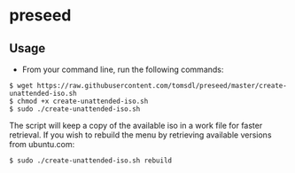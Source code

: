 # preseed
 
## Usage

* From your command line, run the following commands:

```
$ wget https://raw.githubusercontent.com/tomsdl/preseed/master/create-unattended-iso.sh
$ chmod +x create-unattended-iso.sh
$ sudo ./create-unattended-iso.sh
```
The script will keep a copy of the available iso in a work file for faster retrieval.
If you wish to rebuild the menu by retrieving available versions from ubuntu.com:
```
$ sudo ./create-unattended-iso.sh rebuild
```